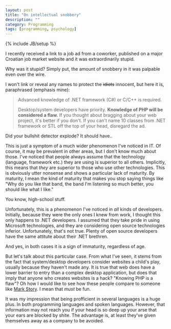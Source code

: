```yaml
---
layout: post
title: "On intellectual snobbery"
description: ""
category: Programming
tags: [programming, psychology]
---
```

{% include JB/setup %}

I recently received a link to a job ad from a coworker, published on a major Croatian job market website and it was extraordinarily stupid.

<a name="excerpt-continue"></a>

Why was it stupid? Simply put, the amount of snobbery in it was palpable even over the wire.

I won't link or reveal any names to protect the <del>idiots</del> innocent, but here it is, paraphrased (emphasis mine):

> Advanced knowledge of .NET framework (C#) or C/C++ is required.
> 
> Desktop/system developers have priority. **Knowledge of PHP will be considered a flaw.** If you thought about bragging about your web project, it's better if you don't. If you can't name 10 classes from .NET framework or STL off the top of your head, disregard the ad.

Did your bullshit detector explode? It should have..

This is just a symptom of a much wider phenomenon I've noticed in IT. Of course, it may be prevalent in other areas, but I don't know much about those. I've noticed that people always assume that the technology (language, framework etc.) they are using is superior to all others. Implicitly, this means that _they_ are superior to those who use other technologies. This is obviously utter nonsense and shows a particular lack of maturity. By maturity, I mean the kind of maturity that makes you stop saying things like "Why do you like that band, the band I'm listening so much better, you should like what I like."

You know, high-school stuff.

Unfortunately, this is a phenomenon I've noticed in _all_ kinds of developers. Initially, because they were the only ones I knew from work, I thought this only happens to .NET developers. I assumed that they take pride in using Microsoft technologies, and they are considering open source technologies inferior. Unfortunately, that's not true. Plenty of open source developers have the same attitute about their .NET brethren.

And yes, in both cases it is a sign of immaturity, regardless of age.

But let's talk about this particular case. From what I've seen, it stems from the fact that system/desktop developers consider websites a child's play, usually because they haven't made any. It is true that web does have a lower barrier to entry than a complex desktop application, but does that imply that anyone who creates websites is a hack? "Knowing PHP is a flaw"? Oh how I would like to see how these people compare to someone like [Mark Story][]. I mean that *must* be fun.

It was my impression that being profficient in several languages is a huge plus. In both programming languages and spoken languages. However, that information may not reach you if your head is so deep up your arse that your ears are blocked by shite. The advantage is, at least they've given themselves away as a company to be avoided.

[Mark Story]: http://mark-story.com/
